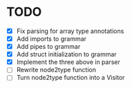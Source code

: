# TODO

- [X] Fix parsing for array type annotations
- [X] Add imports to grammar
- [X] Add pipes to grammar
- [X] Add struct initialization to grammar
- [X] Implement the three above in parser
- [ ] Rewrite node2type function
- [ ] Turn node2type function into a Visitor
